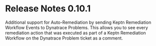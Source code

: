 # Release Notes 0.10.1

Additional support for Auto-Remediation by sending Keptn Remediation Workflow Events to Dynatrace Problems. This allows you to see every remediation action that was executed as part of a Keptn Remediation Workflow on the Dynatrace Problem ticket as a comment.
